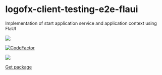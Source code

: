 # logofx-client-testing-e2e-flaui
Implementation of start application service and application context using FlaUI

<img src=https://ci.appveyor.com/api/projects/status/github/logofx/logofx-client-testing-e2e-flaui>

[![CodeFactor](https://www.codefactor.io/repository/github/logofx/logofx-client-testing-e2e-flaui/badge)](https://www.codefactor.io/repository/github/logofx/logofx-client-testing-e2e-flaui)

<img src=https://img.shields.io/nuget/dt/LogoFX.Client.Testing.EndToEnd.FlaUI>

[Get package](https://www.nuget.org/packages/LogoFX.Client.Testing.EndToEnd.FlaUI)
